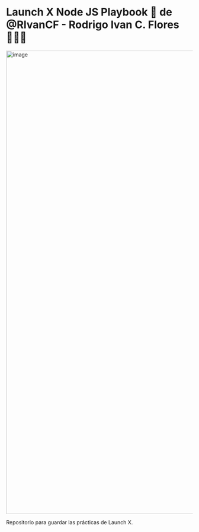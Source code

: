 # Launch X Node JS Playbook 🚀 de @RIvanCF - Rodrigo Ivan C. Flores 👨🏻‍🚀 

<img width="1247" alt="image" src="https://user-images.githubusercontent.com/17634377/159151704-8949639b-ae5f-405a-a8b8-8d97f3f150cd.png">

Repositorio para guardar las prácticas de Launch X.
